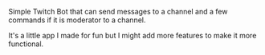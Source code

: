 Simple Twitch Bot that can send messages to a channel and a few commands if it is moderator to a channel.

It's a little app I made for fun but I might add more features to make it more functional.
